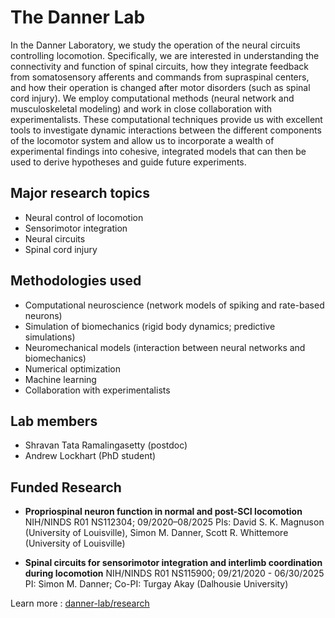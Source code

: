 # The Danner Lab #

In the Danner Laboratory, we study the operation of the neural circuits controlling
locomotion. Specifically, we are interested in understanding the connectivity and
function of spinal circuits, how they integrate feedback from somatosensory afferents
and commands from supraspinal centers, and how their operation is changed after motor
disorders (such as spinal cord injury). We employ computational methods (neural network
and musculoskeletal modeling) and work in close collaboration with experimentalists.
These computational techniques provide us with excellent tools to investigate dynamic
interactions between the different components of the locomotor system and allow us to
incorporate a wealth of experimental findings into cohesive, integrated models that can
then be used to derive hypotheses and guide future experiments.

## Major research topics ##

- Neural control of locomotion
- Sensorimotor integration
- Neural circuits
- Spinal cord injury

## Methodologies used ##

- Computational neuroscience (network models of spiking and rate-based neurons)
- Simulation of biomechanics (rigid body dynamics; predictive simulations)
- Neuromechanical models (interaction between neural networks and biomechanics)
- Numerical optimization
- Machine learning
- Collaboration with experimentalists

## Lab members ##

- Shravan Tata Ramalingasetty (postdoc)
- Andrew Lockhart (PhD student)

## Funded Research ##

- **Propriospinal neuron function in normal and post-SCI locomotion**
NIH/NINDS R01 NS112304; 09/2020–08/2025
PIs: David S. K. Magnuson (University of Louisville), Simon M. Danner, Scott R. Whittemore (University of Louisville)

- **Spinal circuits for sensorimotor integration and interlimb coordination during locomotion**
NIH/NINDS R01 NS115900; 09/21/2020 - 06/30/2025
PI: Simon M. Danner; Co-PI: Turgay Akay (Dalhousie University)

Learn more : [danner-lab/research](https://drexel.edu/medicine/about/departments/neurobiology-anatomy/research/danner-lab/research/)
